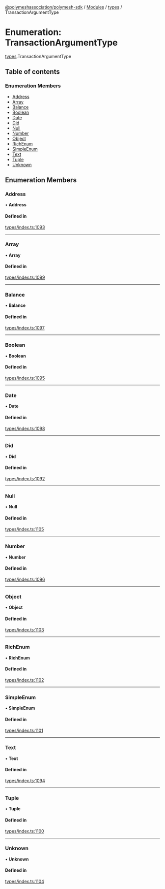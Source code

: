 [@polymeshassociation/polymesh-sdk](../README.md) / [Modules](../modules.md) / [types](../modules/types.md) / TransactionArgumentType

# Enumeration: TransactionArgumentType

[types](../modules/types.md).TransactionArgumentType

## Table of contents

### Enumeration Members

- [Address](types.TransactionArgumentType.md#address)
- [Array](types.TransactionArgumentType.md#array)
- [Balance](types.TransactionArgumentType.md#balance)
- [Boolean](types.TransactionArgumentType.md#boolean)
- [Date](types.TransactionArgumentType.md#date)
- [Did](types.TransactionArgumentType.md#did)
- [Null](types.TransactionArgumentType.md#null)
- [Number](types.TransactionArgumentType.md#number)
- [Object](types.TransactionArgumentType.md#object)
- [RichEnum](types.TransactionArgumentType.md#richenum)
- [SimpleEnum](types.TransactionArgumentType.md#simpleenum)
- [Text](types.TransactionArgumentType.md#text)
- [Tuple](types.TransactionArgumentType.md#tuple)
- [Unknown](types.TransactionArgumentType.md#unknown)

## Enumeration Members

### Address

• **Address**

#### Defined in

[types/index.ts:1093](https://github.com/PolymathNetwork/polymesh-sdk/blob/31dfa0dc/src/types/index.ts#L1093)

___

### Array

• **Array**

#### Defined in

[types/index.ts:1099](https://github.com/PolymathNetwork/polymesh-sdk/blob/31dfa0dc/src/types/index.ts#L1099)

___

### Balance

• **Balance**

#### Defined in

[types/index.ts:1097](https://github.com/PolymathNetwork/polymesh-sdk/blob/31dfa0dc/src/types/index.ts#L1097)

___

### Boolean

• **Boolean**

#### Defined in

[types/index.ts:1095](https://github.com/PolymathNetwork/polymesh-sdk/blob/31dfa0dc/src/types/index.ts#L1095)

___

### Date

• **Date**

#### Defined in

[types/index.ts:1098](https://github.com/PolymathNetwork/polymesh-sdk/blob/31dfa0dc/src/types/index.ts#L1098)

___

### Did

• **Did**

#### Defined in

[types/index.ts:1092](https://github.com/PolymathNetwork/polymesh-sdk/blob/31dfa0dc/src/types/index.ts#L1092)

___

### Null

• **Null**

#### Defined in

[types/index.ts:1105](https://github.com/PolymathNetwork/polymesh-sdk/blob/31dfa0dc/src/types/index.ts#L1105)

___

### Number

• **Number**

#### Defined in

[types/index.ts:1096](https://github.com/PolymathNetwork/polymesh-sdk/blob/31dfa0dc/src/types/index.ts#L1096)

___

### Object

• **Object**

#### Defined in

[types/index.ts:1103](https://github.com/PolymathNetwork/polymesh-sdk/blob/31dfa0dc/src/types/index.ts#L1103)

___

### RichEnum

• **RichEnum**

#### Defined in

[types/index.ts:1102](https://github.com/PolymathNetwork/polymesh-sdk/blob/31dfa0dc/src/types/index.ts#L1102)

___

### SimpleEnum

• **SimpleEnum**

#### Defined in

[types/index.ts:1101](https://github.com/PolymathNetwork/polymesh-sdk/blob/31dfa0dc/src/types/index.ts#L1101)

___

### Text

• **Text**

#### Defined in

[types/index.ts:1094](https://github.com/PolymathNetwork/polymesh-sdk/blob/31dfa0dc/src/types/index.ts#L1094)

___

### Tuple

• **Tuple**

#### Defined in

[types/index.ts:1100](https://github.com/PolymathNetwork/polymesh-sdk/blob/31dfa0dc/src/types/index.ts#L1100)

___

### Unknown

• **Unknown**

#### Defined in

[types/index.ts:1104](https://github.com/PolymathNetwork/polymesh-sdk/blob/31dfa0dc/src/types/index.ts#L1104)
